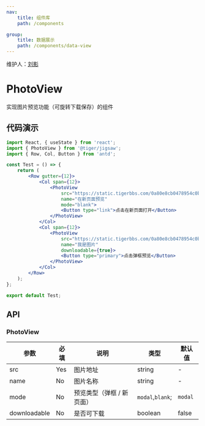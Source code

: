 ```yaml
---
nav:
    title: 组件库
    path: /components

group:
    title: 数据展示
    path: /components/data-view
---
```


维护人：[刘影](dingtalk://dingtalkclient/action/sendmsg?dingtalk_id=ppdfmuc)

# PhotoView

实现图片预览功能（可旋转下载保存）的组件

## 代码演示

```jsx
import React, { useState } from 'react';
import { PhotoView } from '@tiger/jigsaw';
import { Row, Col, Button } from 'antd';

const Test = () => {
    return (
        <Row gutter={12}>
            <Col span={12}>
                <PhotoView
                    src="https://static.tigerbbs.com/0a80e8cb0478954c0b8763b6ea591fd0"
                    name="在新页面预览"
                    mode="blank">
                    <Button type="link">点击在新页面打开</Button>
                </PhotoView>
            </Col>
            <Col span={12}>
                <PhotoView
                    src="https://static.tigerbbs.com/0a80e8cb0478954c0b8763b6ea591fd0"
                    name="我是图片"
                    downloadable={true}>
                    <Button type="primary">点击弹框预览</Button>
                </PhotoView>
            </Col>
        </Row>
    );
};

export default Test;
```

## API

### PhotoView

| 参数         | 必填 | 说明                      | 类型             | 默认值  |
| ------------ | ---- | ------------------------- | ---------------- | ------- |
| src          | Yes  | 图片地址                  | string           | -       |
| name         | No   | 图片名称                  | string           | -       |
| mode         | No   | 预览类型（弹框 / 新页面） | `modal`,`blank`; | `modal` |
| downloadable | No   | 是否可下载                | boolean          | false   |

